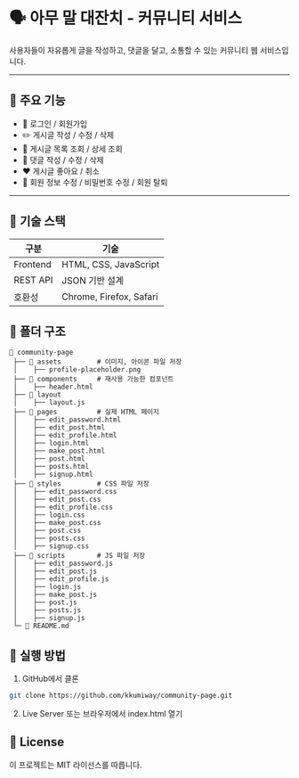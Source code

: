 # 🗣️ 아무 말 대잔치 - 커뮤니티 서비스

사용자들이 자유롭게 글을 작성하고, 댓글을 달고, 소통할 수 있는 커뮤니티 웹 서비스입니다.

---

## 📌 주요 기능

- 🔗 로그인 / 회원가입
- ✏️ 게시글 작성 / 수정 / 삭제
- 📄 게시글 목록 조회 / 상세 조회
- 💬 댓글 작성 / 수정 / 삭제
- ❤️ 게시글 좋아요 / 취소
- 👤 회원 정보 수정 / 비밀번호 수정 / 회원 탈퇴

---

## 🧱 기술 스택

| 구분 | 기술 |
|------|------|
| Frontend | HTML, CSS, JavaScript |
| REST API | JSON 기반 설계 |
| 호환성 | Chrome, Firefox, Safari |


## 🔗 폴더 구조

```
📂 community-page
 ├── 📂 assets         # 이미지, 아이콘 파일 저장
 │    ├── profile-placeholder.png
 ├── 📂 components     # 재사용 가능한 컴포넌트
 │    ├── header.html
 ├── 📂 layout
 │    ├── layout.js
 ├── 📂 pages          # 실제 HTML 페이지
 │    ├── edit_password.html
 │    ├── edit_post.html
 │    ├── edit_profile.html
 │    ├── login.html
 │    ├── make_post.html
 │    ├── post.html
 │    ├── posts.html
 │    ├── signup.html
 ├── 📂 styles         # CSS 파일 저장
 │    ├── edit_password.css
 │    ├── edit_post.css
 │    ├── edit_profile.css
 │    ├── login.css
 │    ├── make_post.css
 │    ├── post.css
 │    ├── posts.css
 │    ├── signup.css
 ├── 📂 scripts        # JS 파일 저장
 │    ├── edit_password.js
 │    ├── edit_post.js
 │    ├── edit_profile.js
 │    ├── login.js
 │    ├── make_post.js
 │    ├── post.js
 │    ├── posts.js
 │    ├── signup.js
 └─ 📜 README.md
```

## 🧪 실행 방법

1. GitHub에서 클론

```bash
git clone https://github.com/kkumiway/community-page.git
```

2. Live Server 또는 브라우저에서 index.html 열기

## 📝 License

이 프로젝트는 MIT 라이선스를 따릅니다.
